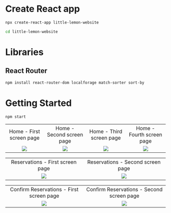 # Create React app
```bash
npx create-react-app little-lemon-website
```

```bash
cd little-lemon-website
```

# Libraries
## React Router
```bash
npm install react-router-dom localforage match-sorter sort-by
```

# Getting Started
```bash
npm start
```

<table align='center'>
  <tr align='center'>
    <td>Home - First screen page</td>
    <td>Home - Second screen page</td>
    <td>Home - Third screen page</td>
    <td>Home - Fourth screen page</td>
  </tr>
  <tr align='center'>
    <td>
      <img src='https://github.com/truonganhvu205/little-lemon-website/blob/main/little-lemon-website-react-react-router-css-truong-anh-vu-11-03-2023/little-lemon-website-react-react-router-css-truong-anh-vu-10-28-2023-pic-home-1.png' />
    </td>
    <td>
      <img src='https://github.com/truonganhvu205/little-lemon-website/blob/main/little-lemon-website-react-react-router-css-truong-anh-vu-11-03-2023/little-lemon-website-react-react-router-css-truong-anh-vu-10-28-2023-pic-home-2.png.png' />
    </td>
    <td>
      <img src='https://github.com/truonganhvu205/little-lemon-website/blob/main/little-lemon-website-react-react-router-css-truong-anh-vu-11-03-2023/little-lemon-website-react-react-router-css-truong-anh-vu-10-28-2023-pic-home-3.png.png' />
    </td>
    <td>
      <img src='https://github.com/truonganhvu205/little-lemon-website/blob/main/little-lemon-website-react-react-router-css-truong-anh-vu-11-03-2023/little-lemon-website-react-react-router-css-truong-anh-vu-10-28-2023-pic-home-4.png' />
    </td>
  </tr>
</table>

<table align='center'>
  <tr align='center'>
    <td>Reservations - First screen page</td>
    <td>Reservations - Second screen page</td>
  </tr>
  <tr align='center'>
    <td>
      <img src='https://github.com/truonganhvu205/little-lemon-website/blob/main/little-lemon-website-react-react-router-css-truong-anh-vu-11-03-2023/little-lemon-website-react-react-router-css-truong-anh-vu-10-28-2023-pic-reservations-1.png' />
    </td>
    <td>
      <img src='https://github.com/truonganhvu205/little-lemon-website/blob/main/little-lemon-website-react-react-router-css-truong-anh-vu-11-03-2023/little-lemon-website-react-react-router-css-truong-anh-vu-10-28-2023-pic-reservations-2.png' />
    </td>
  </tr>
</table>

<table align='center'>
  <tr align='center'>
    <td>Confirm Reservations - First screen page</td>
    <td>Confirm Reservations  - Second screen page</td>
  </tr>
  <tr align='center'>
    <td>
      <img src='https://github.com/truonganhvu205/little-lemon-website/blob/main/little-lemon-website-react-react-router-css-truong-anh-vu-11-03-2023/little-lemon-website-react-react-router-css-truong-anh-vu-10-28-2023-pic-confirm-reservations-1.png' />
    </td>
    <td>
      <img src='https://github.com/truonganhvu205/little-lemon-website/blob/main/little-lemon-website-react-react-router-css-truong-anh-vu-11-03-2023/little-lemon-website-react-react-router-css-truong-anh-vu-10-28-2023-pic-confirm-reservations-2.png' />
    </td>
  </tr>
</table>
